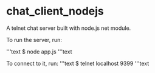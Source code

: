 # chat_client_nodejs

A telnet chat server built with node.js net module.

To run the server, run:

'''text
$ node app.js
'''text

To connect to it, run:
'''text
$ telnet localhost 9399
'''text
